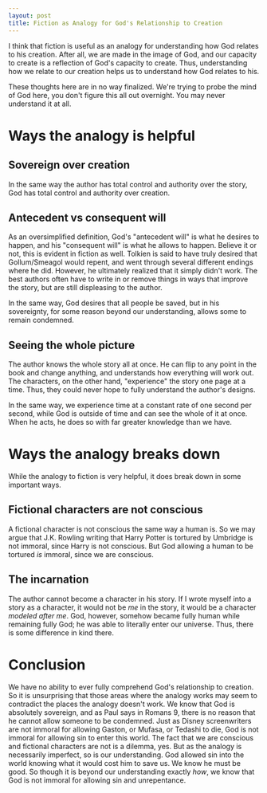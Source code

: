 ```yaml
---
layout: post
title: Fiction as Analogy for God's Relationship to Creation
---
```


I think that fiction is useful as an analogy for understanding how God relates
to his creation. After all, we are made in the image of God, and our capacity to
create is a reflection of God's capacity to create. Thus, understanding how we
relate to our creation helps us to understand how God relates to his.

These thoughts here are in no way finalized. We're trying to probe the mind of
God here, you don't figure this all out overnight. You may never understand it
at all.

# Ways the analogy is helpful
## Sovereign over creation
In the same way the author has total control and authority over the story, God
has total control and authority over creation. 

## Antecedent vs consequent will
As an oversimplified definition, God's "antecedent will" is what he desires to
happen, and his "consequent will" is what he allows to happen. Believe it or
not, this is evident in fiction as well. Tolkien is said to have truly desired
that Gollum/Smeagol would repent, and went through several different endings
where he did. However, he ultimately realized that it simply didn't work. The
best authors often have to write in or remove things in ways that improve the
story, but are still displeasing to the author.

In the same way, God desires that all people be saved, but in his sovereignty,
for some reason beyond our understanding, allows some to remain condemned.

## Seeing the whole picture
The author knows the whole story all at once. He can flip to any point in the
book and change anything, and understands how everything will work out. The
characters, on the other hand, "experience" the story one page at a time. Thus,
they could never hope to fully understand the author's designs.

In the same way, we experience time at a constant rate of one second per second,
while God is outside of time and can see the whole of it at once. When he acts,
he does so with far greater knowledge than we have.

# Ways the analogy breaks down

While the analogy to fiction is very helpful, it does break down in some
important ways.

## Fictional characters are not conscious
A fictional character is not conscious the same way a human is. So we may argue
that J.K. Rowling writing that Harry Potter is tortured by Umbridge is not
immoral, since Harry is not conscious. But God allowing a human to be tortured
*is* immoral, since we are conscious.

## The incarnation
The author cannot become a character in his story. If I wrote myself into a
story as a character, it would not be *me* in the story, it would be a character
*modeled after me*. God, however, somehow became fully human while remaining
fully God; he was able to literally enter our universe. Thus, there is some
difference in kind there.

# Conclusion
We have no ability to ever fully comprehend God's relationship to creation. So
it is unsurprising that those areas where the analogy works may seem to
contradict the places the analogy doesn't work. We know that God is absolutely
sovereign, and as Paul says in Romans 9, there is no reason that he cannot allow
someone to be condemned. Just as Disney screenwriters are not immoral for
allowing Gaston, or Mufasa, or Tedashi to die, God is not immoral for allowing
sin to enter this world. The fact that we are conscious and fictional characters
are not is a dilemma, yes. But as the analogy is necessarily imperfect, so is
our understanding. God allowed sin into the world knowing what it would cost him
to save us. We know he must be good. So though it is beyond our understanding
exactly *how*, we know that God is not immoral for allowing sin and unrepentance.
